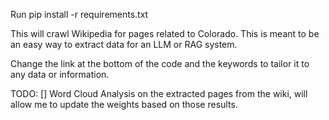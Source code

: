  Run pip install -r requirements.txt

This will crawl Wikipedia for pages related to Colorado. This is meant to be an easy way to extract data for an LLM or RAG system. 


Change the link at the bottom of the code and the keywords to tailor it to any data or information.


TODO: 
[] Word Cloud Analysis on the extracted pages from the wiki, will allow me to update the weights based on those results.
